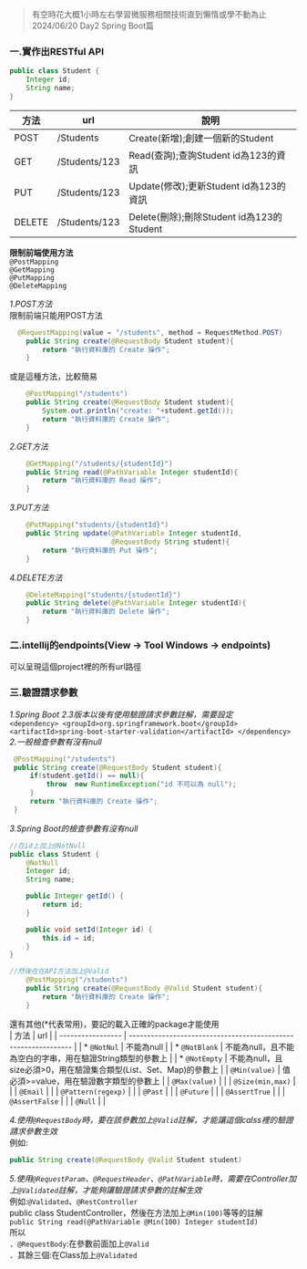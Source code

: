 >有空時花大概1小時左右學習微服務相關技術直到懶惰或學不動為止 2024/06/20 Day2 Spring Boot篇  


### 一.實作出RESTful API  
```java
public class Student {
    Integer id;
    String name;
}
```
| 方法   | url           | 說明                                      |
| ------ | -------------- | ---------------------------------------- |
| POST   | /Students     |Create(新增);創建一個新的Student           |
| GET    | /Students/123 |Read(查詢);查詢Student id為123的資訊       |
| PUT    | /Students/123 |Update(修改);更新Student id為123的資訊     |
| DELETE | /Students/123 |Delete(刪除);刪除Student id為123的Student  |

**限制前端使用方法**  
`@PostMapping`  
`@GetMapping`  
`@PutMapping`  
`@DeleteMapping`  

*1.POST方法*  
限制前端只能用POST方法  

```java
  @RequestMapping(value = "/students", method = RequestMethod.POST)
    public String create(@RequestBody Student student){
        return "執行資料庫的 Create 操作";
    }
```
或是這種方法，比較簡易  
```java  
    @PostMapping("/students")
    public String create(@RequestBody Student student){
        System.out.println("create: "+student.getId());
        return "執行資料庫的 Create 操作";
    }
```
*2.GET方法*  
```java 
    @GetMapping("/students/{studentId}")
    public String read(@PathVariable Integer studentId){
        return "執行資料庫的 Read 操作";
    }
```

*3.PUT方法*  
```java 
    @PutMapping("students/{studentId}")
    public String update(@PathVariable Integer studentId,
                         @RequestBody String student){
        return "執行資料庫的 Put 操作";
    }
```
   
*4.DELETE方法* 
```java
    @DeleteMapping("students/{studentId}")
    public String delete(@PathVariable Integer studentId){
        return "執行資料庫的 Delete 操作";
    }
```
### 二.intellij的endpoints(View -> Tool Windows -> endpoints)  
可以呈現這個project裡的所有url路徑

### 三.驗證請求參數  
*1.Spring Boot 2.3版本以後有使用驗證請求參數註解，需要設定*  
        `
        <dependency>
            <groupId>org.springframework.boot</groupId>
            <artifactId>spring-boot-starter-validation</artifactId>
        </dependency>
        `
*2.一般檢查參數有沒有null*  
   ```java
    @PostMapping("/students")
    public String create(@RequestBody Student student){
        if(student.getId() == null){
            throw  new RuntimeException("id 不可以為 null");
        }
        return "執行資料庫的 Create 操作";
    }
   ```
*3.Spring Boot的檢查參數有沒有null*  

```java  
//在id上加上@NotNull
public class Student {
    @NotNull
    Integer id;
    String name;

    public Integer getId() {
        return id;
    }

    public void setId(Integer id) {
        this.id = id;
    }
}
```
```java 
//然後在在API方法加上@Valid
    @PostMapping("/students")
    public String create(@RequestBody @Valid Student student){
        return "執行資料庫的 Create 操作";
    }
```
還有其他(*代表常用)，要記的載入正確的package才能使用  
| 方法              | url                                                            |
| ----------------- | -------------------------------------------------------------- | 
| * `@NotNul`        | 不能為null                                                      |
| * `@NotBlank`      | 不能為null，且不能為空白的字串，用在驗證String類型的參數上         |
| * `@NotEmpty`     | 不能為null，且size必須>0，用在驗證集合類型(List、Set、Map)的參數上 |
| `@Min(value)`      | 值必須>=value，用在驗證數字類型的參數上                           |
| `@Max(value)`      |                                                                |
| `@Size(min,max)`   |                                                                |
| `@Email`           |                                                                |
| `@Pattern(regexp)` |                                                                |
| `@Past`            |                                                                |
| `@Future`          |                                                                |
| `@AssertTrue`      |                                                                |
| `@AssertFalse`     |                                                                |
| `@Null`            |                                                                |

*4.使用`@RequestBody`時，要在該參數加上`@Valid`註解，才能讓這個calss裡的驗證請求參數生效*  
  例如:
  ```java
  public String create(@RequestBody @Valid Student student)  
  ```
*5.使用`@RequestParam`、`@RequestHeader`、`@PathVariable`時，需要在Controller加上`@Validated`註解，才能夠讓驗證請求參數的註解生效*  
  例如:`@Validated`、`@RestController`  
       public class StudentController，然後在方法加上`@Min(100)`等等的註解  
       `
       public String read(@PathVariable @Min(100) Integer studentId)
       `  
所以  
．`@RequestBody`:在參數前面加上`@Valid`  
．其餘三個:在Class加上`@Validated`  

